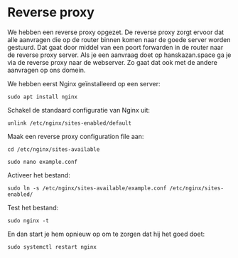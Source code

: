 # Reverse proxy

We hebben een reverse proxy opgezet. De reverse proxy zorgt ervoor dat alle aanvragen die op de router binnen komen naar de goede server worden gestuurd. Dat gaat door middel van een poort forwarden in de router naar de reverse proxy server. Als je een aanvraag doet op hanskazan.space ga je via de reverse proxy naar de webserver. Zo gaat dat ook met de andere aanvragen op ons domein. 


We hebben eerst Nginx geïnstalleerd op een server:

```sudo apt install nginx```


Schakel de standaard configuratie van Nginx uit:

```unlink /etc/nginx/sites-enabled/default```

Maak een reverse proxy configuration file aan:

```cd /etc/nginx/sites-available```

```sudo nano example.conf```


Activeer het bestand:


```sudo ln -s /etc/nginx/sites-available/example.conf /etc/nginx/sites-enabled/```


Test het bestand: 

```sudo nginx -t```

En dan start je hem opnieuw op om te zorgen dat hij het goed doet:

```sudo systemctl restart nginx```
